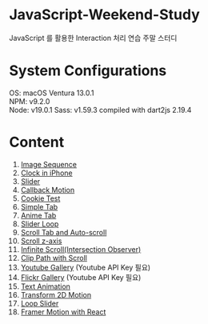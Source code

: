# JavaScript-Weekend-Study

JavaScript 를 활용한 Interaction 처리 연습 주말 스터디

# System Configurations

OS: macOS Ventura 13.0.1  
NPM: v9.2.0  
Node: v19.0.1
Sass: v1.59.3 compiled with dart2js 2.19.4

# Content

1. [Image Sequence](https://sbpark88.github.io/JavaScript-Weekend-Study/study-001-image-sequence)
2. [Clock in iPhone](https://sbpark88.github.io/JavaScript-Weekend-Study/study-002-time)
3. [Slider](https://sbpark88.github.io/JavaScript-Weekend-Study/study-003-slider)
4. [Callback Motion](https://sbpark88.github.io/JavaScript-Weekend-Study/study-004-callback-motion)
5. [Cookie Test](https://sbpark88.github.io/JavaScript-Weekend-Study/study-005-cookie-popup/)
6. [Simple Tab](https://sbpark88.github.io/JavaScript-Weekend-Study/study-012-tab-es5)
7. [Anime Tab](https://sbpark88.github.io/JavaScript-Weekend-Study/study-005-tab-ex-master/)
8. [Slider Loop](https://sbpark88.github.io/JavaScript-Weekend-Study/study-006-slider-loop/)
9. [Scroll Tab and Auto-scroll](https://sbpark88.github.io/JavaScript-Weekend-Study/study-007-scroll-step/)
10. [Scroll z-axis](https://sbpark88.github.io/JavaScript-Weekend-Study/study-008-scroll-z/)
11. [Infinite Scroll(Intersection Observer)](https://sbpark88.github.io/JavaScript-Weekend-Study/study-009-infinite-scroll/)
12. [Clip Path with Scroll](https://sbpark88.github.io/JavaScript-Weekend-Study/study-010-scroll-clip-path/)
13. [Youtube Gallery](https://sbpark88.github.io/JavaScript-Weekend-Study/study-015-youtube-gallery/)  (Youtube API Key 필요)
14. [Flickr Gallery](https://sbpark88.github.io/JavaScript-Weekend-Study/study-016-flickr-gallery/)  (Youtube API Key 필요)
15. [Text Animation](https://sbpark88.github.io/JavaScript-Weekend-Study/study-017-text-animation/)
16. [Transform 2D Motion](https://sbpark88.github.io/JavaScript-Weekend-Study/study-018-transform-2d-motion/)
17. [Loop Slider](https://sbpark88.github.io/JavaScript-Weekend-Study/study-019-loop-slider/)
18. [Framer Motion with React](https://sbpark88.github.io/JavaScript-Weekend-Study/study-021-react-starter/)
